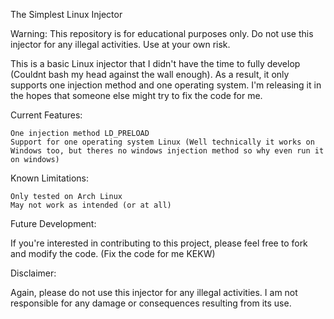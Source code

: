 The Simplest Linux Injector

Warning: This repository is for educational purposes only. Do not use this injector for any illegal activities. Use at your own risk.

This is a basic Linux injector that I didn't have the time to fully develop (Couldnt bash my head against the wall enough). As a result, it only supports one injection method and one operating system. I'm releasing it in the hopes that someone else might try to fix the code for me.

Current Features:

    One injection method LD_PRELOAD
    Support for one operating system Linux (Well technically it works on Windows too, but theres no windows injection method so why even run it on windows)

Known Limitations:

    Only tested on Arch Linux
    May not work as intended (or at all)

Future Development:

If you're interested in contributing to this project, please feel free to fork and modify the code. (Fix the code for me KEKW)

Disclaimer:

Again, please do not use this injector for any illegal activities. I am not responsible for any damage or consequences resulting from its use.

